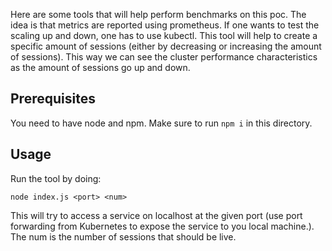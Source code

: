 Here are some tools that will help perform benchmarks on this poc. The idea is that metrics are reported using prometheus. If one wants to test the scaling up and down, one has to use kubectl. This tool will help to create a specific amount of sessions (either by decreasing or increasing the amount of sessions). This way we can see the cluster performance characteristics as the amount of sessions go up and down.

## Prerequisites

You need to have node and npm. Make sure to run `npm i` in this directory.

## Usage

Run the tool by doing:
```
node index.js <port> <num>
```

This will try to access a service on localhost at the given port (use port forwarding from Kubernetes to expose the service to you local machine.). The num is the number of sessions that should be live.
